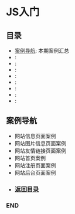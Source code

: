 # JS入门

## 目录
<!--GFM-TOC -->
- [案例导航](#案例导航): 本期案例汇总
- [](#): 
- [](#): 
- [](#): 
- [](#): 
- [](#): 
- [](#): 
- [](#): 
- [](#): 

<!--GFM-TOC -->



## 案例导航
- 网站信息页面案例
- 网站图片信息页面案例
- 网站友情链接页面案例
- 网站首页案例
- 网站注册页面案例
- 网站后台页面案例

<!--GFM-TOC -->
* ### [返回目录](#目录)
<!--GFM-TOC -->




### END
